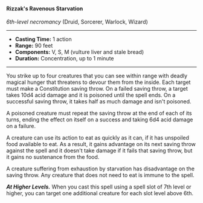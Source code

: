 #### Rizzak's Ravenous Starvation 
*6th-level necromancy* (Druid, Sorcerer, Warlock, Wizard)
___
- **Casting Time:** 1 action 
- **Range:** 90 feet
- **Components:** V, S, M (vulture liver and stale bread) 
- **Duration:** Concentration, up to 1 minute 
---
You strike up to four creatures that you can see within range with deadly magical hunger that threatens to devour them from the inside. Each target must make a Constitution saving throw. On a failed saving throw, a target takes 10d4 acid damage and it is poisoned until the spell ends. On a successful saving throw, it takes half as much damage and isn't poisoned.

A poisoned creature must repeat the saving throw at the end of each of its turns, ending the effect on itself on a success and taking 6d4 acid damage on a failure. 

A creature can use its action to eat as quickly as it can, if it has unspoiled food available to eat. As a result, it gains advantage on its next saving throw against the spell and it doesn't take damage if it fails that saving throw, but it gains no sustenance from the food.

A creature suffering from exhaustion by starvation has disadvantage on the saving throw. Any creature that does not need to eat is immune to the spell.

***At Higher Levels.*** When you cast this spell using a spell slot of 7th level or higher, you can target one additional creature for each slot level above 6th. 
